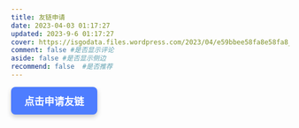 ```yaml
---
title: 友链申请
date: 2023-04-03 01:17:27
updated: 2023-9-6 01:17:27
cover: https://isgodata.files.wordpress.com/2023/04/e59bbee58fa8e58fa8_20230401_1640260.webp
comment: false #是否显示评论
aside: false #是否显示侧边
recommend: false  #是否推荐
---
```


<!DOCTYPE html>
<html>
  <head>
    <style>
      #loadBtn {
        display: inline-block;
        padding: 12px 24px;
        font-size: 18px;
        font-weight: bold;
        color: #fff;
        background-color: #4e7dff;
        border-radius: 8px;
        border: none;
        box-shadow: 0px 4px 8px rgba(0, 0, 0, 0.2);
        transition: transform 0.2s ease-in-out;
        cursor: pointer;
      }
      #loadBtn:hover {
        transform: translateY(-2px);
        box-shadow: 0px 8px 16px rgba(0, 0, 0, 0.2);
      }
      #floatingBox {
        position: fixed;
        left: 0;
        top: 50%;
        transform: translateY(-50%);
        width: 300px;
        padding: 20px;
        background-color: #fff;
        box-shadow: 0px 4px 8px rgba(0, 0, 0, 0.2);
        border-radius: 8px;
        z-index: 999;
      }
      #floatingBox .closeBtn {
        position: absolute;
        top: 5px;
        right: 5px;
        font-size: 16px;
        color: #aaa;
        cursor: pointer;
      }
    </style>
<script>
  function loadScript() {
    var script = document.createElement('script');
    script.type = 'text/javascript';
    script.src = 'https://www.wjx.top/handler/jqemed.ashx?activity=rjAMq9d&width=795&source=iframe&tm=1';
    // 将脚本添加到 scriptContainer 元素中
    var scriptContainer = document.getElementById('scriptContainer');
    scriptContainer.appendChild(script);
    // 禁用按钮
    var loadBtn = document.getElementById('loadBtn');
    loadBtn.disabled = true;
    loadBtn.classList.add('disabled');
    // 显示悬浮框
    var floatingBox = document.getElementById('floatingBox');
    floatingBox.style.display = 'block';
  }
  function closeFloatingBox() {
    var floatingBox = document.getElementById('floatingBox');
    floatingBox.style.display = 'none';
  }
  var reportLink = document.querySelector('a[href="https://www.wjx.cn/vm/Q0mluca.aspx?q1=rjAMq9d&q2=1"]');
  reportLink.addEventListener('click', function(event) {
    event.preventDefault(); // 阻止默认的点击事件
    event.stopPropagation(); // 阻止事件冒泡
    return false; // 防止链接被打开
  });
</script>

  </head>
  <body>
    <div id="container">
      <button id="loadBtn" onclick="loadScript()">点击申请友链</button>
    </div>
    <div id="scriptContainer"></div>
    <div id="floatingBox" style="display: none;">
      <span class="closeBtn" onclick="closeFloatingBox()">X</span>
      <p>不要忘记把<font color="#fff" style="background-color: #002fa7;">萦芑Blog</font><br><font color="red">(ISGO.top)</font><br>添加到贵站的友链上呀！<br>2023.4.3-by: 萦芑</p>
      <img src="https://isgodata.files.wordpress.com/2023/04/r-c.gif" alt="萦芑" width="100%">
    </div>
  </body>
</html>
